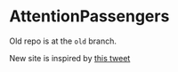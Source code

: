 # AttentionPassengers

Old repo is at the `old` branch.

New site is inspired by [this tweet](https://twitter.com/laurenellise/status/1179195089098285056)
